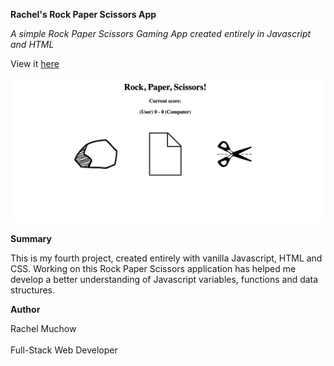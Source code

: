 **Rachel's Rock Paper Scissors App**

_A simple Rock Paper Scissors Gaming App created entirely in Javascript and HTML_

View it [here](https://rmuchow95.github.io/RockPaperScissorsApp/)

<img src="Images/RPS App.png">

**Summary**

This is my fourth project, created entirely with vanilla Javascript, HTML and CSS. Working on this Rock Paper Scissors application has helped me develop a better understanding of Javascript variables, functions and data structures.

**Author**

Rachel Muchow
<br><br>
Full-Stack Web Developer
